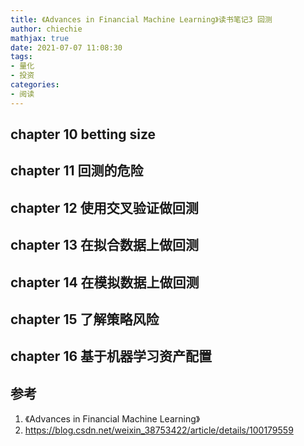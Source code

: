 ```yaml
---
title: 《Advances in Financial Machine Learning》读书笔记3 回测
author: chiechie
mathjax: true
date: 2021-07-07 11:08:30
tags: 
- 量化
- 投资
categories:
- 阅读
---
```


## chapter 10  betting size

## chapter 11 回测的危险

## chapter 12 使用交叉验证做回测

## chapter 13 在拟合数据上做回测

## chapter 14 在模拟数据上做回测

## chapter 15 了解策略风险

## chapter 16 基于机器学习资产配置


## 参考

1. 《Advances in Financial Machine Learning》
2. https://blog.csdn.net/weixin_38753422/article/details/100179559